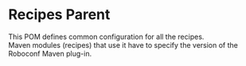 # Recipes Parent

This POM defines common configuration for all the recipes.  
Maven modules (recipes) that use it have to specify the version of the
Roboconf Maven plug-in.
